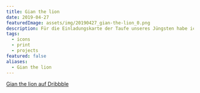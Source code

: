 ```yaml
---
title: Gian the lion
date: 2019-04-27
featuredImage: assets/img/20190427_gian-the-lion_0.png
description: Für die Einladungskarte der Taufe unseres Jüngsten habe ich das Maskottchen «Gian the Lion» gezeichnet und vektorisiert.
tags:
  - icons
  - print
  - projects
featured: false
aliases:
  - Gian the lion
---
```

[Gian the lion auf Dribbble](https://dribbble.com/shots/6401002-Gian-the-lion)

